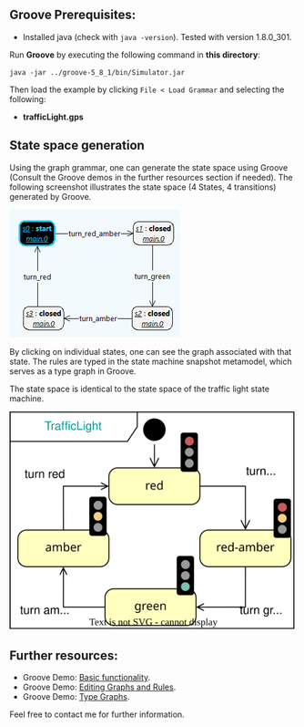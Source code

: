 ## Groove Prerequisites:
- Installed java (check with ```java -version```). Tested with version 1.8.0_301.

Run **Groove** by executing the following command in **this directory**:
```
java -jar ../groove-5_8_1/bin/Simulator.jar
```
Then load the example by clicking ```File < Load Grammar``` and selecting the following:
- **trafficLight.gps**

## State space generation
Using the graph grammar, one can generate the state space using Groove (Consult the Groove demos in the further resources section if needed).
The following screenshot illustrates the state space (4 States, 4 transitions) generated by Groove.

![state space generated by groove](./tl_state_space.png)

By clicking on individual states, one can see the graph associated with that state. The rules are typed in the state machine snapshot metamodel, which serves as a type graph in Groove.

The state space is identical to the state space of the traffic light state machine.

![original traffic light state machine](../../use_case/figures/tl.svg)

## Further resources:
- Groove Demo: [Basic functionality](https://www.youtube.com/watch?v=R2beaSQ9-NM).
- Groove Demo: [Editing Graphs and Rules](https://www.youtube.com/watch?v=R2beaSQ9-NM).
- Groove Demo: [Type Graphs](https://www.youtube.com/watch?v=LTGRS3AYSSM).

Feel free to contact me for further information.
